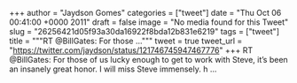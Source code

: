 
+++
author = "Jaydson Gomes"
categories = ["tweet"]
date = "Thu Oct 06 00:41:00 +0000 2011"
draft = false
image = "No media found for this Tweet"
slug = "26256421d05f93a30da16922f8bda12b831e6219"
tags = ["tweet"]
title = """RT @BillGates: For those ..."""
tweet = true
tweet_url = "https://twitter.com/jaydson/status/121746745947467776"
+++
RT @BillGates: For those of us lucky enough to get to work with Steve, it’s been an insanely great honor. I will miss Steve immensely. h ...
